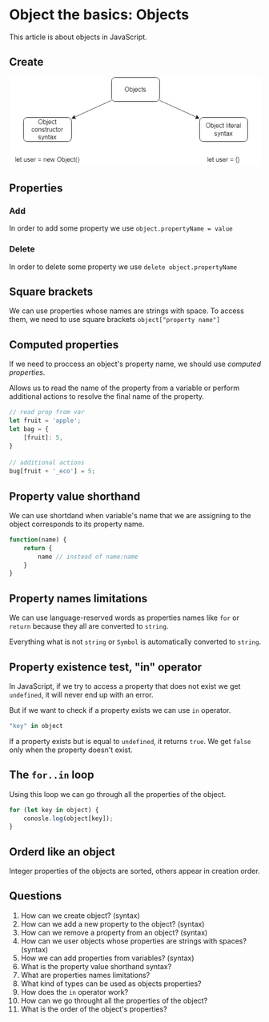 # Object the basics: Objects

This article is about objects in JavaScript.

## Create
![object-create-syntax](./assets/object-create-syntax.png)

## Properties
### Add
In order to add some property we use `object.propertyName = value`
### Delete
In order to delete some property we use `delete object.propertyName`

## Square brackets
We can use properties whose names are strings with space. To access them, we need to use square brackets `object["property name"]`

## Computed properties
If we need to proccess an object's property name, we should use *computed properties*.

Allows us to read the name of the property from a variable or perform additional actions to resolve the final name of the property.

```javascript
// read prop from var
let fruit = 'apple';
let bag = {
    [fruit]: 5,
}

// additional actions
bug[fruit + '_eco'] = 5;
```

## Property value shorthand
We can use shortdand when variable's name that we are assigning to the object corresponds to its property name.

```javascript
function(name) {
    return {
        name // instead of name:name
    }
}
```

## Property names limitations
We can use language-reserved words as properties names like `for` or `return` because they all are converted to `string`.

Everything what is not `string` or `Symbol` is automatically converted to `string`.

## Property existence test, "in" operator
In JavaScript, if we try to access a property that does not exist we get `undefined`, it will never end up with an error.

But if we want to check if a property exists we can use `in` operator.

```javascript
"key" in object
```

If a property exists but is equal to `undefined`, it returns `true`. We get `false` only when the property doesn't exist.

## The `for..in` loop
Using this loop we can go through all the properties of the object.

```javascript
for (let key in object) {
    conosle.log(object[key]);
}
```

## Orderd like an object
Integer properties of the objects are sorted, others appear in creation order.

## Questions
1. How can we create object? (syntax)
2. How can we add a new property to the object? (syntax)
3. How can we remove a property from an object? (syntax)
4. How can we user objects whose properties are strings with spaces? (syntax)
5. How we can add properties from variables? (syntax)
6. What is the property value shorthand syntax?
7. What are properties names limitations?
8. What kind of types can be used as objects properties?
9. How does the `in` operator work?
10. How can we go throught all the properties of the object?
11. What is the order of the object's properties?